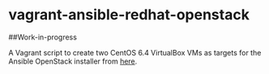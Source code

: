 vagrant-ansible-redhat-openstack
================================

##Work-in-progress

A Vagrant script to create two CentOS 6.4 VirtualBox VMs as targets for the Ansible OpenStack installer from [here](https://github.com/ansible/ansible-redhat-openstack.git).

